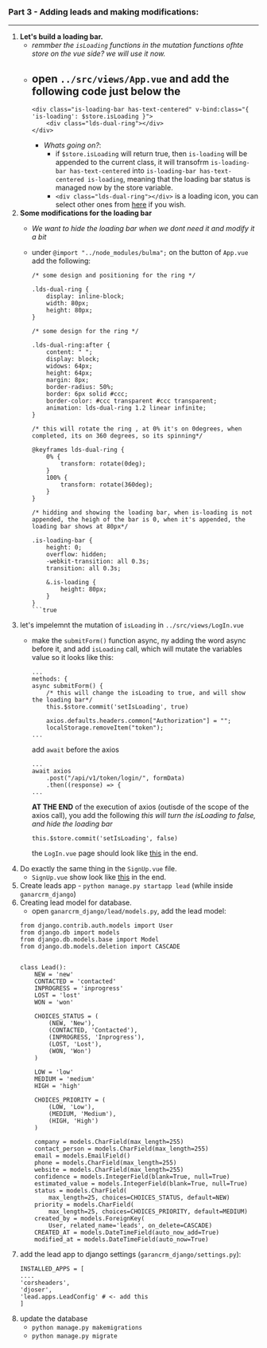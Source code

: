 ### **Part 3** - Adding leads and making modifications:

---

1. **Let's build a loading bar.**
    - *remmber the `isLoading` functions in the mutation functions ofhte store on the vue side? we will use it now.*
    - open `../src/views/App.vue` and add the following code just below the <Navbar/>
        - 
        ```
        <div class="is-loading-bar has-text-centered" v-bind:class="{ 'is-loading': $store.isLoading }">
            <div class="lds-dual-ring"></div>
        </div>
        ```
        - *Whats going on?*:
            - if `$store.isLoading` will return true, then `is-loading` will be appended to the current class, it will transofrm `is-loading-bar has-text-centered` into `is-loading-bar has-text-centered is-loading`, meaning that the loading bar status is managed now by the store variable.
            - `<div class="lds-dual-ring"></div>` is a loading icon, you can select other ones from [here](https://codepen.io/DariaIvK/pen/EpjPRM) if you wish.
2. **Some modifications for the loading bar**
    - *We want to hide the loading bar when we dont need it and modify it a bit*
    - under `@import "../node_modules/bulma";` on the button of `App.vue` add the following:
        
        ```
        /* some design and positioning for the ring */

        .lds-dual-ring {
            display: inline-block;
            width: 80px;
            height: 80px;
        }
        ```
        
        ```
        /* some design for the ring */

        .lds-dual-ring:after {
            content: " ";
            display: block;
            widows: 64px;
            height: 64px;
            margin: 8px;
            border-radius: 50%;
            border: 6px solid #ccc;
            border-color: #ccc transparent #ccc transparent;
            animation: lds-dual-ring 1.2 linear infinite;
        }
        ```

        ```
        /* this will rotate the ring , at 0% it's on 0degrees, when completed, its on 360 degrees, so its spinning*/

        @keyframes lds-dual-ring {
            0% {
                transform: rotate(0deg);
            }
            100% {
                transform: rotate(360deg);
            }
        }
        ```
        ```
        /* hidding and showing the loading bar, when is-loading is not appended, the heigh of the bar is 0, when it's appended, the loading bar shows at 80px*/

        .is-loading-bar {
            height: 0;
            overflow: hidden;
            -webkit-transition: all 0.3s;
            transition: all 0.3s;

            &.is-loading {
                height: 80px;
            }
        }
        ```true
3. let's impelemnt the mutation of `isLoading` in `../src/views/LogIn.vue`
    - make the `submitForm()` function async, ny adding the word async before it, and add `isLoading` call, which will mutate the variables value so it looks like this:
        ```
        ...
        methods: {
        async submitForm() {
            /* this will change the isLoading to true, and will show the loading bar*/
            this.$store.commit('setIsLoading', true)

            axios.defaults.headers.common["Authorization"] = "";
            localStorage.removeItem("token");
        ...
        ```
        add `await` before the axios
        ```
        ...
        await axios
            .post("/api/v1/token/login/", formData)
            .then((response) => {
        ...
        ```
        **AT THE END** of the execution of axios (outisde of the scope of the axios call), you add the following 
        *this will turn the isLoading to false, and hide the loading bar*
        ```
        this.$store.commit('setIsLoading', false)
        ```

        the `LogIn.vue` page should look like [this](https://pastebin.com/ppDWZgq0) in the end.
4. Do exactly the same thing in the `SignUp.vue` file.
    - `SignUp.vue` show look like [this](https://pastebin.com/PrLgmeea) in the end.
5. Create leads app - `python manage.py startapp lead` (while inside `ganarcrm_django`)
6. Creating lead model for database.
    - open `ganarcrm_django/lead/models.py`, add the lead model:
    ```
    from django.contrib.auth.models import User
    from django.db import models
    from django.db.models.base import Model
    from django.db.models.deletion import CASCADE


    class Lead():
        NEW = 'new'
        CONTACTED = 'contacted'
        INPROGRESS = 'inprogress'
        LOST = 'lost'
        WON = 'won'

        CHOICES_STATUS = (
            (NEW, 'New'),
            (CONTACTED, 'Contacted'),
            (INPROGRESS, 'Inprogress'),
            (LOST, 'Lost'),
            (WON, 'Won')
        )

        LOW = 'low'
        MEDIUM = 'medium'
        HIGH = 'high'

        CHOICES_PRIORITY = (
            (LOW, 'Low'),
            (MEDIUM, 'Medium'),
            (HIGH, 'High')
        )

        company = models.CharField(max_length=255)
        contact_person = models.CharField(max_length=255)
        email = models.EmailField()
        phone = models.CharField(max_length=255)
        website = models.CharField(max_length=255)
        confidence = models.IntegerField(blank=True, null=True)
        estimated_value = models.IntegerField(blank=True, null=True)
        status = models.CharField(
            max_length=25, choices=CHOICES_STATUS, default=NEW)
        priority = models.CharField(
            max_length=25, choices=CHOICES_PRIORITY, default=MEDIUM)
        created_by = models.ForeignKey(
            User, related_name='leads', on_delete=CASCADE)
        CREATED_AT = models.DateTimeField(auto_now_add=True)
        modified_at = models.DateTimeField(auto_now=True)

    ```
7. add the lead app to django settings (`garancrm_django/settings.py`):
    ```
    INSTALLED_APPS = [
    ....
    'corsheaders',
    'djoser',
    'lead.apps.LeadConfig' # <- add this
    ]
    ```
8. update the database
    - `python manage.py makemigrations`
    - `python manage.py migrate`
